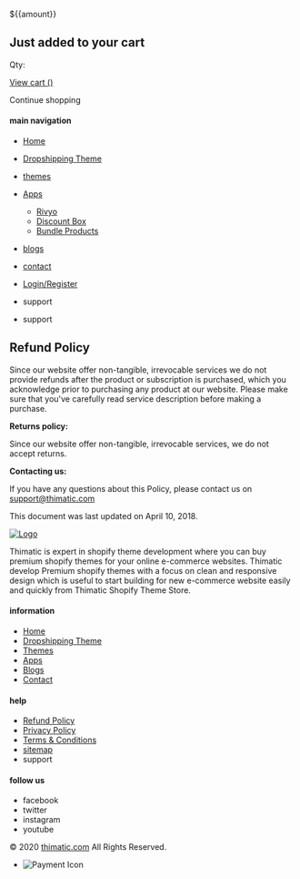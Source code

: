             

${{amount}}

Just added to your cart
-----------------------

Qty:

[View cart ()](https://thimatic.com/cart)

Continue shopping

[](https://thimatic.com/)

#### main navigation

* [Home](https://thimatic.com/)
* [Dropshipping Theme](https://thimatic.com/pages/shopify-dropshipping-theme)
* [themes](https://thimatic.com/collections/shopify-themes)
* [Apps](https://thimatic.com/pages/shopify-apps)
    * [Rivyo](https://thimatic.com/pages/product-review)
    * [Discount Box](https://thimatic.com/pages/discount-page)
    * [Bundle Products](https://thimatic.com/pages/bundle-products)
* [blogs](https://thimatic.com/blogs/shopify-theme-blogs)
* [contact](https://thimatic.com/pages/contact-us)
* [Login/Register](https://thimatic.com/account/login)
* support

* support

Refund Policy
-------------

Since our website offer non-tangible, irrevocable services we do not provide refunds after the product or subscription is purchased, which you acknowledge prior to purchasing any product at our website. Please make sure that you've carefully read service description before making a purchase.

  

**Returns policy:**

Since our website offer non-tangible, irrevocable services, we do not accept returns.

  

**Contacting us:**

If you have any questions about this Policy, please contact us on [support@thimatic.com](mailto:support@thimatic.com)

This document was last updated on April 10, 2018.

[![Logo](../s/files/1/2202/3135/files/new-footer-logo-v-1613732031.png "Logo")](https://thimatic.com/)

Thimatic is expert in shopify theme development where you can buy premium shopify themes for your online e-commerce websites. Thimatic develop Premium shopify themes with a focus on clean and responsive design which is useful to start building for new e-commerce website easily and quickly from Thimatic Shopify Theme Store.

#### information

* [Home](https://thimatic.com/)
* [Dropshipping Theme](https://thimatic.com/pages/shopify-dropshipping-theme)
* [Themes](https://thimatic.com/collections/shopify-themes)
* [Apps](https://thimatic.com/pages/shopify-apps)
* [Blogs](https://thimatic.com/blogs/shopify-theme-blogs)
* [Contact](https://thimatic.com/pages/contact-us)

#### help

* [Refund Policy](https://thimatic.com/pages/refund-policy)
* [Privacy Policy](https://thimatic.com/pages/privacy-policy)
* [Terms & Conditions](https://thimatic.com/pages/terms-conditions)
* [sitemap](https://thimatic.com/pages/sitemap)
* support

#### follow us

* facebook
* twitter
* instagram
* youtube

© 2020 [thimatic.com](https://thimatic.com/) All Rights Reserved.

* ![Payment Icon](../s/files/1/2202/3135/t/11/assets/payment-icon-v-133689326813277297931566986053.png "Payment Icon")